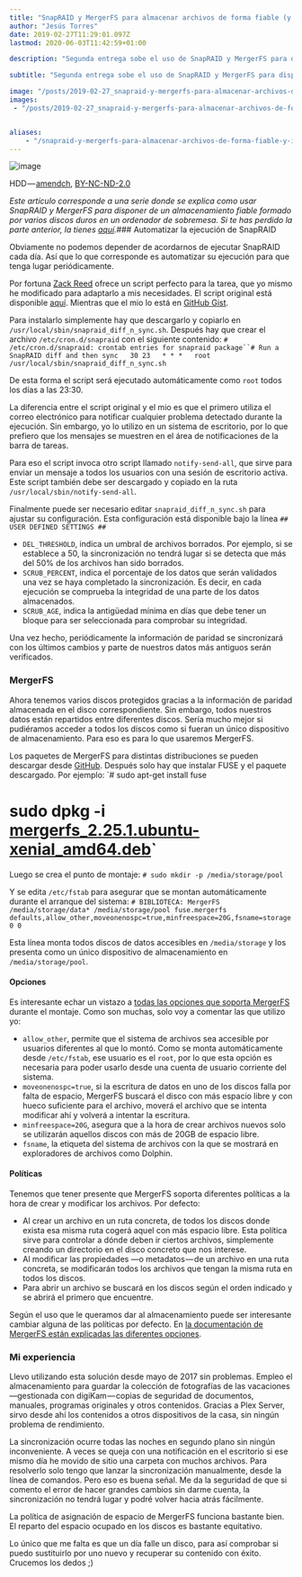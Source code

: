 ```yaml
---
title: "SnapRAID y MergerFS para almacenar archivos de forma fiable (y II)"
author: "Jesús Torres"
date: 2019-02-27T11:29:01.097Z
lastmod: 2020-06-03T11:42:59+01:00

description: "Segunda entrega sobe el uso de SnapRAID y MergerFS para disponer de un almacenamiento fiable con varios discos duros."

subtitle: "Segunda entrega sobe el uso de SnapRAID y MergerFS para disponer de un almacenamiento fiable con varios discos duros."

image: "/posts/2019-02-27_snapraid-y-mergerfs-para-almacenar-archivos-de-forma-fiable-y-ii/images/1.jpeg" 
images:
 - "/posts/2019-02-27_snapraid-y-mergerfs-para-almacenar-archivos-de-forma-fiable-y-ii/images/1.jpeg" 


aliases:
    - "/snapraid-y-mergerfs-para-almacenar-archivos-de-forma-fiable-y-ii-11afbb19d23f"
---
```


![image](/posts/2019-02-27_snapraid-y-mergerfs-para-almacenar-archivos-de-forma-fiable-y-ii/images/1.jpeg)

HDD — [amendch](https://www.flickr.com/photos/39244466@N02/5427739593/in/photolist-9gCzT8-4UVUNJ-71Mb5R-91d5pX-oMFTx2-oMFQjD-5gDHxc-4oTnmH-bqrKL-6437bG-d3uXp7-9LgqFA-8bJz7i-3imxtM-ERbLe-7nGAFG-5gDHup-4oTnXc-9LgmKu-75fHu-qkKNAp-oWpoqT-pLwxeF-3KCpZN-9LgmbA-emkmar-9wLNNj-yoKes9-9Lgo3b-6j1N5L-xxhYh-ERcmU-9Lgrcw-dmA143-2DJQw-foCdqf-5wWien-9wHQvp-c9yGns-5TQgX3-2zEFt-VXYVdD-5SCmBK-6ViFwn-uHRq7-5TQoVw-s2QEx-uHRAy-VGJxwS-DCBbHY), [BY-NC-ND-2.0](https://creativecommons.org/licenses/by-nc-nd/2.0/)

_Este artículo corresponde a una serie donde se explica como usar SnapRAID y MergerFS para disponer de un almacenamiento fiable formado por varios discos duros en un ordenador de sobremesa. Si te has perdido la parte anterior, la tienes_ [_aquí_](https://medium.com/jmtorres/snapraid-y-mergerfs-para-almacenar-archivos-de-forma-fiable-i-24f4b0d616c2)_._### Automatizar la ejecución de SnapRAID

Obviamente no podemos depender de acordarnos de ejecutar SnapRAID cada día. Así que lo que corresponde es automatizar su ejecución para que tenga lugar periódicamente.

Por fortuna [Zack Reed](http://zackreed.me) ofrece un script perfecto para la tarea, que yo mismo he modificado para adaptarlo a mis necesidades. El script original está disponible [aquí](https://zackreed.me/updated-snapraid-sync-script/). Mientras que el mio lo está en [GitHub Gist](https://gist.github.com/aplatanado/1ca6f96580be6e21957f877cfa3d5125).

Para instalarlo simplemente hay que descargarlo y copiarlo en `/usr/local/sbin/snapraid_diff_n_sync.sh`. Después hay que crear el archivo `/etc/cron.d/snapraid` con el siguiente contenido:
`# /etc/cron.d/snapraid: crontab entries for snapraid package``# Run a SnapRAID diff and then sync  
30 23   * * *   root  /usr/local/sbin/snapraid_diff_n_sync.sh`

De esta forma el script será ejecutado automáticamente como `root` todos los días a las 23:30.

La diferencia entre el script original y el mio es que el primero utiliza el correo electrónico para notificar cualquier problema detectado durante la ejecución. Sin embargo, yo lo utilizo en un sistema de escritorio, por lo que prefiero que los mensajes se muestren en el área de notificaciones de la barra de tareas.

Para eso el script invoca otro script llamado `notify-send-all`, que sirve para enviar un mensaje a todos los usuarios con una sesión de escritorio activa. Este script también debe ser descargado y copiado en la ruta `/usr/local/sbin/notify-send-all`.




Finalmente puede ser necesario editar `snapraid_diff_n_sync.sh` para ajustar su configuración. Esta configuración está disponible bajo la línea
``## USER DEFINED SETTINGS ##``

*   `DEL_THRESHOLD`, indica un umbral de archivos borrados. Por ejemplo, si se establece a 50, la sincronización no tendrá lugar si se detecta que más del 50% de los archivos han sido borrados.
*   `SCRUB_PERCENT`, indica el porcentaje de los datos que serán validados una vez se haya completado la sincronización. Es decir, en cada ejecución se comprueba la integridad de una parte de los datos almacenados.
*   `SCRUB_AGE`, indica la antigüedad mínima en días que debe tener un bloque para ser seleccionada para comprobar su integridad.

Una vez hecho, periódicamente la información de paridad se sincronizará con los últimos cambios y parte de nuestros datos más antiguos serán verificados.

### MergerFS

Ahora tenemos varios discos protegidos gracias a la información de paridad almacenada en el disco correspondiente. Sin embargo, todos nuestros datos están repartidos entre diferentes discos. Sería mucho mejor si pudiéramos acceder a todos los discos como si fueran un único dispositivo de almacenamiento. Para eso es para lo que usaremos MergerFS.

Los paquetes de MergerFS para distintas distribuciones se pueden descargar desde [GitHub](https://github.com/trapexit/mergerfs/releases). Después solo hay que instalar FUSE y el paquete descargado. Por ejemplo:
`# sudo apt-get install fuse  
# sudo dpkg -i [mergerfs_2.25.1.ubuntu-xenial_amd64.deb](https://github.com/trapexit/mergerfs/releases/download/2.25.1/mergerfs_2.25.1.ubuntu-xenial_amd64.deb)`

Luego se crea el punto de montaje:
`# sudo mkdir -p /media/storage/pool`

Y se edita `/etc/fstab` para asegurar que se montan automáticamente durante el arranque del sistema:
`# BIBLIOTECA: MergerFS  
/media/storage/data* /media/storage/pool fuse.mergerfs defaults,allow_other,moveonenospc=true,minfreespace=20G,fsname=storage 0 0`

Esta línea monta todos discos de datos accesibles en `/media/storage` y los presenta como un único dispositivo de almacenamiento en `/media/storage/pool`.

#### Opciones

Es interesante echar un vistazo a [todas las opciones que soporta MergerFS](https://github.com/trapexit/mergerfs#options) durante el montaje. Como son muchas, solo voy a comentar las que utilizo yo:

*   `allow_other`, permite que el sistema de archivos sea accesible por usuarios diferentes al que lo montó. Como se monta automáticamente desde `/etc/fstab`, ese usuario es el `root`, por lo que esta opción es necesaria para poder usarlo desde una cuenta de usuario corriente del sistema.
*   `moveonenospc=true`, si la escritura de datos en uno de los discos falla por falta de espacio, MergerFS buscará el disco con más espacio libre y con hueco suficiente para el archivo, moverá el archivo que se intenta modificar ahí y volverá a intentar la escritura.
*   `minfreespace=20G`, asegura que a la hora de crear archivos nuevos solo se utilizarán aquellos discos con más de 20GB de espacio libre.
*   `fsname`, la etiqueta del sistema de archivos con la que se mostrará en exploradores de archivos como Dolphin.

#### Políticas

Tenemos que tener presente que MergerFS soporta diferentes políticas a la hora de crear y modificar los archivos. Por defecto:

*   Al crear un archivo en un ruta concreta, de todos los discos donde exista esa misma ruta cogerá aquel con más espacio libre. Esta política sirve para controlar a dónde deben ir ciertos archivos, simplemente creando un directorio en el disco concreto que nos interese.
*   Al modificar las propiedades —o metadatos — de un archivo en una ruta concreta, se modificarán todos los archivos que tengan la misma ruta en todos los discos.
*   Para abrir un archivo se buscará en los discos según el orden indicado y se abrirá el primero que encuentre.

Según el uso que le queramos dar al almacenamiento puede ser interesante cambiar alguna de las políticas por defecto. En [la documentación de MergerFS están explicadas las diferentes opciones](https://github.com/trapexit/mergerfs#functions--policies--categories).

### Mi experiencia

Llevo utilizando esta solución desde mayo de 2017 sin problemas. Empleo el almacenamiento para guardar la colección de fotografías de las vacaciones —gestionada con digiKam — copias de seguridad de documentos, manuales, programas originales y otros contenidos. Gracias a Plex Server, sirvo desde ahí los contenidos a otros dispositivos de la casa, sin ningún problema de rendimiento.

La sincronización ocurre todas las noches en segundo plano sin ningún inconveniente. A veces se queja con una notificación en el escritorio si ese mismo día he movido de sitio una carpeta con muchos archivos. Para resolverlo solo tengo que lanzar la sincronización manualmente, desde la línea de comandos. Pero eso es buena señal. Me da la seguridad de que si comento el error de hacer grandes cambios sin darme cuenta, la sincronización no tendrá lugar y podré volver hacia atrás fácilmente.

La política de asignación de espacio de MergerFS funciona bastante bien. El reparto del espacio ocupado en los discos es bastante equitativo.

Lo único que me falta es que un día falle un disco, para así comprobar si puedo sustituirlo por uno nuevo y recuperar su contenido con éxito. Crucemos los dedos ;)
